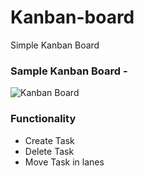# Kanban-board
Simple Kanban Board

### Sample Kanban Board - 
![Kanban Board](http://s3.amazonaws.com/istreet-assets/da0HBVy5Vk-9mcg1b-y0nQ/KanbanBoard.gif)

### Functionality
- Create Task
- Delete Task
- Move Task in lanes
